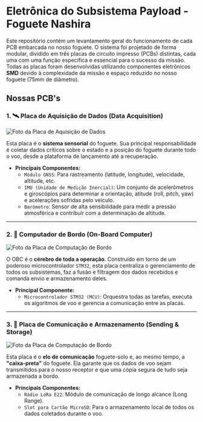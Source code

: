 # Eletrônica do Subsistema Payload - Foguete Nashira

Este repositório contém um levantamento geral do funcionamento de cada PCB embarcada no nosso foguete. O sistema foi projetado de forma modular, dividido em três placas de circuito impresso (PCBs) distintas, cada uma com uma função específica e essencial para o sucesso da missão. Todas as placas foram desenvolvidas utilizando componentes eletrônicos **SMD** devido à complexidade da missão e espaço reduzido no nosso foguete (75mm de diâmetro).

## Nossas PCB's

### 1. 🛰️ Placa de Aquisição de Dados (Data Acquisition)
![Foto da Placa de Aquisição de Dados](imagens/data_acq.jpg)

Esta placa é o **sistema sensorial** do foguete. Sua principal responsabilidade é coletar dados críticos sobre o estado e a posição do foguete durante todo o voo, desde a plataforma de lançamento até a recuperação.

* **Principais Componentes:**
    * `Módulo GNSS`: Para rastreamento (latitude, longitude), velocidade, altitude, etc.
    * `IMU (Unidade de Medição Inercial)`: Um conjunto de acelerômetros e giroscópios para determinar a orientação, atitude (roll, pitch, yaw) e acelerações sofridas pelo veículo.
    * `Barômetro`: Sensor de alta sensibilidade para medir a pressão atmosférica e contribuir com a determinação de altitude.

---

### 2. 🧠 Computador de Bordo (On-Board Computer)
![Foto da Placa de Computação de Bordo](imagens/obc.jpg)

O OBC é o **cérebro de toda a operação**. Construído em torno de um poderoso microcontrolador `STM32`, esta placa centraliza o gerenciamento de todos os subsistemas, faz a fusão e filtragem dos dados recebidos e comanda envio e armazenamento deles.

* **Principal Componente:**
    * `Microcontrolador STM32 (MCU)`: Orquestra todas as tarefas, executa os algoritmos de voo e gerencia a comunicação entre as placas.

---

### 3. 📡 Placa de Comunicação e Armazenamento (Sending & Storage)
![Foto da Placa de Computação de Bordo](imagens/send_sto.jpg)

Esta placa é o **elo de comunicação** foguete-solo e, ao mesmo tempo, a **"caixa-preta"** do foguete. Ela garante que os dados de voo sejam transmitidos para o nosso receptor e que uma cópia segura de tudo seja armazenada a bordo.

* **Principais Componentes:**
    * `Rádio LoRa E22`: Módulo de comunicação de longo alcance (Long Range).
    * `Slot para Cartão MicroSD`: Para o armazenamento local de todos os dados coletados durante o voo.


